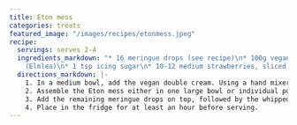 ```yaml
---
title: Eton mess
categories: treats
featured_image: "/images/recipes/etonmess.jpeg"
recipe:
  servings: serves 2-4
  ingredients_markdown: "* 16 meringue drops (see recipe)\n* 100g vegan double cream
    (Elmlea)\n* 1 tsp icing sugar\n* 10-12 medium strawberries, sliced "
  directions_markdown: |-
    1. In a medium bowl, add the vegan double cream. Using a hand mixer fitted with whisk, whip the cream on medium for 30 seconds. Add the icing sugar and whip at a high speed until the mixture has stiff peaks.
    2. Assemble the Eton mess either in one large bowl or individual portions. Place half the meringues at the base. Spoon half the whipped cream on top. Place half the strawberry slices around the edges, and a few in the centre.
    3. Add the remaining meringue drops on top, followed by the whipped cream then strawberries.
    4. Place in the fridge for at least an hour before serving.
---
```

